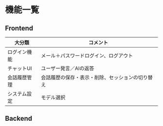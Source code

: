 # 機能一覧

## Frontend

| 大分類       | コメント                                         |
| ------------ | ------------------------------------------------ |
| ログイン機能 | メール＋パスワードログイン、ログアウト           |
| チャットUI   | ユーザー発言／AIの返答                           |
| 会話履歴管理 | 会話履歴の保存・表示・削除、セッションの切り替え |
| システム設定 | モデル選択                                       |

## Backend
